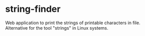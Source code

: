 # string-finder
Web application to print the strings of printable characters in file. Alternative for the tool "strings" in Linux systems.
